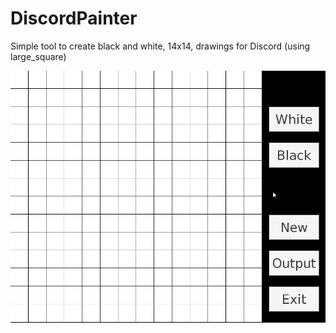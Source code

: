 # DiscordPainter
Simple tool to create black and white, 14x14, drawings for Discord (using large_square)

![](q0XhdNEwEI.gif)
